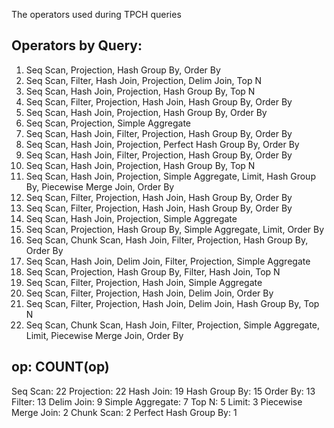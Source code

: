 The operators used during TPCH queries

Operators by Query:
------------------
1. Seq Scan, Projection, Hash Group By, Order By
2. Seq Scan, Filter, Hash Join, Projection, Delim Join, Top N
3. Seq Scan, Hash Join, Projection, Hash Group By, Top N
4. Seq Scan, Filter, Projection, Hash Join, Hash Group By, Order By
5. Seq Scan, Hash Join, Projection, Hash Group By, Order By
6. Seq Scan, Projection, Simple Aggregate
7. Seq Scan, Hash Join, Filter, Projection, Hash Group By, Order By
8. Seq Scan, Hash Join, Projection, Perfect Hash Group By, Order By
9. Seq Scan, Hash Join, Filter, Projection, Hash Group By, Order By
10. Seq Scan, Hash Join, Projection, Hash Group By, Top N
11. Seq Scan, Hash Join, Projection, Simple Aggregate, Limit, Hash Group By, Piecewise Merge Join, Order By
12. Seq Scan, Filter, Projection, Hash Join, Hash Group By, Order By
13. Seq Scan, Filter, Projection, Hash Join, Hash Group By, Order By
14. Seq Scan, Hash Join, Projection, Simple Aggregate
15. Seq Scan, Projection, Hash Group By, Simple Aggregate, Limit, Order By
16. Seq Scan, Chunk Scan, Hash Join, Filter, Projection, Hash Group By, Order By
17. Seq Scan, Hash Join, Delim Join, Filter, Projection, Simple Aggregate
18. Seq Scan, Projection, Hash Group By, Filter, Hash Join, Top N
19. Seq Scan, Filter, Projection, Hash Join, Simple Aggregate
20. Seq Scan, Filter, Projection, Hash Join, Delim Join, Order By
21. Seq Scan, Filter, Projection, Hash Join, Delim Join, Hash Group By, Top N
22. Seq Scan, Chunk Scan, Hash Join, Filter, Projection, Simple Aggregate, Limit, Piecewise Merge Join, Order By

op: COUNT(op)
-------------
Seq Scan: 22
Projection: 22
Hash Join: 19
Hash Group By: 15
Order By: 13
Filter: 13
Delim Join: 9
Simple Aggregate: 7
Top N: 5
Limit: 3
Piecewise Merge Join: 2
Chunk Scan: 2
Perfect Hash Group By: 1